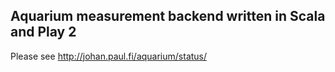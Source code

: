 ## Aquarium measurement backend written in Scala and Play 2

Please see http://johan.paul.fi/aquarium/status/ 
